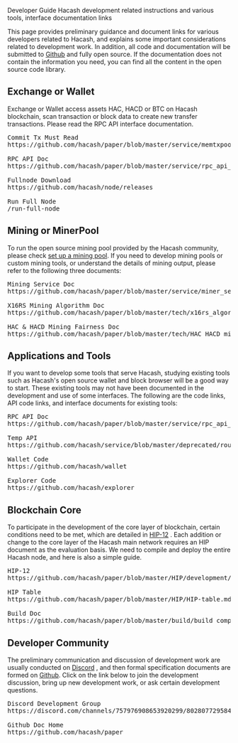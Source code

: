 Developer Guide
Hacash development related instructions and various tools, interface documentation links




This page provides preliminary guidance and document links for various developers related to Hacash, and explains some important considerations related to development work. In addition, all code and documentation will be submitted to [Github](https://github.com/hacash/miner) and fully open source. If the documentation does not contain the information you need, you can find all the content in the open source code library.


## Exchange or Wallet

Exchange or Wallet access assets HAC, HACD or BTC on Hacash blockchain, scan transaction or block data to create new transfer transactions. Please read the RPC API interface documentation. 

<pre class="links">
Commit Tx Must Read
https://github.com/hacash/paper/blob/master/service/memtxpool_operation_important_note.md

RPC API Doc
https://github.com/hacash/paper/blob/master/service/rpc_api_doc.md

Fullnode Download
https://github.com/hacash/node/releases

Run Full Node
/run-full-node
</pre>


## Mining or MinerPool

To run the open source mining pool provided by the Hacash community, please check [set up a mining pool](/mining-pool). If you need to develop mining pools or custom mining tools, or understand the details of mining output, please refer to the following three documents:

<pre class="links">
Mining Service Doc
https://github.com/hacash/paper/blob/master/service/miner_service_api.md

X16RS Mining Algorithm Doc
https://github.com/hacash/paper/blob/master/tech/x16rs_algorithm_description.md

HAC & HACD Mining Fairness Doc
https://github.com/hacash/paper/blob/master/tech/HAC_HACD_mining_fairness_description.md
</pre>


## Applications and Tools

If you want to develop some tools that serve Hacash, studying existing tools such as Hacash's open source wallet and block browser will be a good way to start. These existing tools may not have been documented in the development and use of some interfaces. The following are the code links, API code links, and interface documents for existing tools:

<pre class="links">
RPC API Doc
https://github.com/hacash/paper/blob/master/service/rpc_api_doc.md

Temp API
https://github.com/hacash/service/blob/master/deprecated/routes.go

Wallet Code
https://github.com/hacash/wallet

Explorer Code
https://github.com/hacash/explorer
</pre>


## Blockchain Core

To participate in the development of the core layer of blockchain, certain conditions need to be met, which are detailed in [HIP-12](https://github.com/hacash/paper/blob/master/HIP/development/HIP-12_Hacash_development_workflow_and_code_permission.pdf) . Each addition or change to the core layer of the Hacash main network requires an HIP document as the evaluation basis. We need to compile and deploy the entire Hacash node, and here is also a simple guide.
<pre class="links">
HIP-12
https://github.com/hacash/paper/blob/master/HIP/development/HIP-12_Hacash_development_workflow_and_code_permission.pdf

HIP Table
https://github.com/hacash/paper/blob/master/HIP/HIP-table.md

Build Doc
https://github.com/hacash/paper/blob/master/build/build_compilation.md
</pre>


## Developer Community

The preliminary communication and discussion of development work are usually conducted on [Discord](https://discord.gg/evtt4bDfKu) , and then formal specification documents are formed on [Github](https://github.com/hacash). Click on the link below to join the development discussion, bring up new development work, or ask certain development questions.

<pre class="links">
Discord Development Group
https://discord.com/channels/757976908653920299/802807729584209920

Github Doc Home
https://github.com/hacash/paper
</pre>